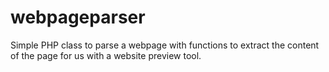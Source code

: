 # webpageparser
Simple PHP class to parse a webpage with functions to extract the content of the page for us with a website preview tool.
